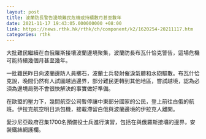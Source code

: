 ```yaml
---
layout: post
title: 波蘭防長警告邊境難民危機或持續數月甚至數年
date: 2021-11-17 19:43:05.000000000 +08:00
link: https://news.rthk.hk/rthk/ch/component/k2/1620254-20211117.htm
categories: rthk
---
```


大批難民繼續在白俄羅斯接壤波蘭邊境聚集，波蘭防長布瓦什恰克警告，這場危機可能持續幾個月甚至幾年。

一批難民昨日向波蘭邊防人員擲石，波蘭士兵發射催淚氣體和水砲驅散。布瓦什恰克說，晚間仍然有人試圖越過邊界，部分難民更轉到其他地區，嘗試越境，認為必須為邊境局勢不會很快解決的事實做好準備。

在歐盟的壓力下，幾間航空公司暫停讓中東部分國家的公民，登上前往白俄的航班。伊拉克航空明日派包機，接載滯留白俄與波蘭邊境的伊拉克人離開。

愛沙尼亞政府召集1700名預備役士兵進行演習，包括在與俄羅斯接壤的邊界，安裝鐵絲網護欄。
